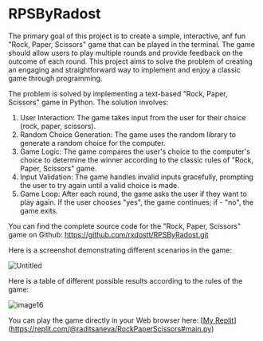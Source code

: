 # RPSByRadost
The primary goal of this project is to create a simple, interactive, anf fun "Rock, Paper, Scissors" game that can be played in the terminal. The game should allow users to play multiple rounds and provide feedback on the outcome of each round. This project aims to solve the problem of creating an engaging and straightforward way to implement and enjoy a classic game through programming. 

The problem is solved by implementing a text-based "Rock, Paper, Scissors" game in Python. The solution involves:
1. User Interaction: The game takes input from the user for their choice (rock, paper, scissors).
2. Random Choice Generation: The game uses the random library to generate a random choice for the computer.
3. Game Logic: The game compares the user's choice to the computer's choice to determine the winner according to the classic rules of "Rock, Paper,  Scissors" game.
4. Input Validation: The game handles invalid inputs gracefully, prompting the user to try again until a valid choice is made.
5. Game Loop: After each round, the game asks the user if they want to play again. If the user chooses "yes", the game continues; if - "no", the game exits. 

You can find the complete source code for the "Rock, Paper, Scissors" game on Github: https://github.com/rxdostt/RPSByRadost.git

Here is a screenshot demonstrating different scenarios in the game: 

![Untitled](https://github.com/rxdostt/RPSByRadost/assets/174992989/9b11bfc1-beaa-4401-b7a6-8657d88f8b50)


Here is a table of different possible results according to the rules of the game:



![image16](https://github.com/rxdostt/RPSByRadost/assets/174992989/6906d69b-e98f-4d3e-a0ea-c3bdd0ee3971)



You can play the game directly in your Web browser here: 
[[My Replit](https://replit.com/@raditsaneva/RockPaperScissors)](https://replit.com/@raditsaneva/RockPaperScissors#main.py)

